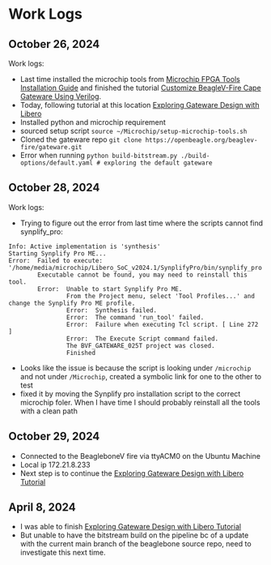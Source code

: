 # Work Logs

## October 26, 2024

Work logs:

- Last time installed the microchip tools from [Microchip FPGA Tools Installation Guide](https://docs.beagleboard.org/boards/beaglev/fire/demos-and-tutorials/mchp-fpga-tools-installation-guide.html#beaglev-fire-mchp-fpga-tools-installation-guide) and finished the tutorial [Customize BeagleV-Fire Cape Gateware Using Verilog](https://docs.beagleboard.org/boards/beaglev/fire/demos-and-tutorials/gateware/customize-cape-gateware-verilog.html).
- Today, following tutorial at this location [Exploring Gateware Design with Libero](https://docs.beagleboard.org/boards/beaglev/fire/demos-and-tutorials/gateware/exploring-gateware-design-libero.html)
- Installed python and microchip requirement 
- sourced setup script `source ~/Microchip/setup-microchip-tools.sh`
- Cloned the gateware repo `git clone https://openbeagle.org/beaglev-fire/gateware.git`
- Error when running `python build-bitstream.py ./build-options/default.yaml # exploring the default gateware`

## October 28, 2024

Work logs:

- Trying to figure out the error from last time where the scripts cannot find synplify_pro:

```
Info: Active implementation is 'synthesis'
Starting Synplify Pro ME...
Error:  Failed to execute: '/home/media/microchip/Libero_SoC_v2024.1/SynplifyPro/bin/synplify_pro'.
        Executable cannot be found, you may need to reinstall this tool.
        Error:  Unable to start Synplify Pro ME.
                From the Project menu, select 'Tool Profiles...' and change the Synplify Pro ME profile.
                Error:  Synthesis failed.
                Error:  The command 'run_tool' failed.
                Error:  Failure when executing Tcl script. [ Line 272 ]
                Error:  The Execute Script command failed.
                The BVF_GATEWARE_025T project was closed.
                Finished
```

- Looks like the issue is because the script is looking under `/microchip` and not under `/Microchip`, created a symbolic link for one to the other to test
- fixed it by moving the Synplify pro installation script to the correct microchip foler. When I have time I should probably reinstall all the tools with a clean path

## October 29, 2024

- Connected to the BeagleboneV fire via ttyACM0 on the Ubuntu Machine
- Local ip 172.21.8.233
- Next step is to continue the [Exploring Gateware Design with Libero Tutorial](https://docs.beagleboard.org/boards/beaglev/fire/demos-and-tutorials/gateware/exploring-gateware-design-libero.html#exploring-gateware-design-with-libero)

## April 8, 2024

- I was able to finish [Exploring Gateware Design with Libero Tutorial](https://docs.beagleboard.org/boards/beaglev/fire/demos-and-tutorials/gateware/exploring-gateware-design-libero.html#exploring-gateware-design-with-libero)
- But unable to have the bitstream build on the pipeline bc of a update with the current main branch of the beaglebone source repo, need to investigate this next time.
